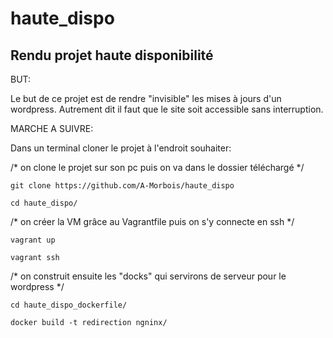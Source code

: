 haute_dispo
===========

Rendu projet haute disponibilité
-------------------------------

BUT:

Le but de ce projet est de rendre "invisible" les mises à jours d'un wordpress.
Autrement dit il faut que le site soit accessible sans interruption.


MARCHE A SUIVRE:

Dans un terminal cloner le projet à l'endroit souhaiter:

 /*  on clone le projet sur son pc puis on va dans le dossier téléchargé */
 
	git clone https://github.com/A-Morbois/haute_dispo

	cd haute_dispo/
	
/* on créer la VM grâce au Vagrantfile puis on s'y connecte en ssh  */

	vagrant up 

	vagrant ssh

/* on construit ensuite les "docks" qui servirons de serveur pour le wordpress */

	cd haute_dispo_dockerfile/

	docker build -t redirection ngninx/
	

	
